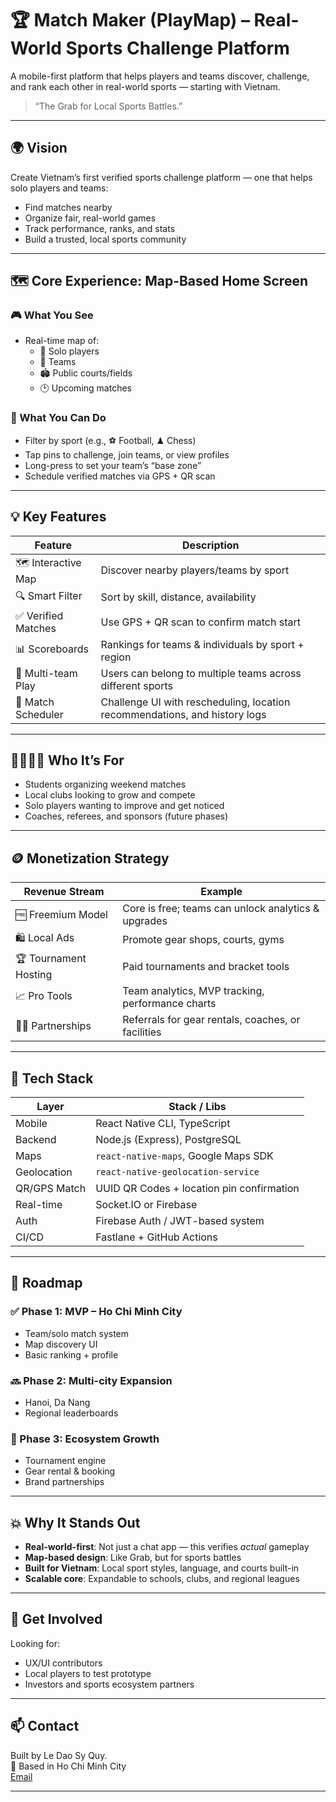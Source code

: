 # 🏆 Match Maker (PlayMap) – Real-World Sports Challenge Platform

A mobile-first platform that helps players and teams discover, challenge, and rank each other in real-world sports — starting with Vietnam.

> “The Grab for Local Sports Battles.”

---

## 🌍 Vision

Create Vietnam’s first verified sports challenge platform — one that helps solo players and teams:
- Find matches nearby
- Organize fair, real-world games
- Track performance, ranks, and stats
- Build a trusted, local sports community

---

## 🗺️ Core Experience: Map-Based Home Screen

### 🎮 What You See
- Real-time map of:
  - 🧑 Solo players
  - 👥 Teams
  - 🏟️ Public courts/fields
  - 🕑 Upcoming matches

### 🎯 What You Can Do
- Filter by sport (e.g., ⚽ Football, ♟ Chess)
- Tap pins to challenge, join teams, or view profiles
- Long-press to set your team’s “base zone”
- Schedule verified matches via GPS + QR scan

---

## 💡 Key Features

| Feature           | Description                                                                 |
|------------------|-----------------------------------------------------------------------------|
| 🗺 Interactive Map | Discover nearby players/teams by sport                                     |
| 🔍 Smart Filter    | Sort by skill, distance, availability                                      |
| ✅ Verified Matches| Use GPS + QR scan to confirm match start                                   |
| 📊 Scoreboards     | Rankings for teams & individuals by sport + region                         |
| 👥 Multi-team Play | Users can belong to multiple teams across different sports                 |
| 📅 Match Scheduler | Challenge UI with rescheduling, location recommendations, and history logs |

---

## 👨‍👩‍👧‍👦 Who It’s For

- Students organizing weekend matches
- Local clubs looking to grow and compete
- Solo players wanting to improve and get noticed
- Coaches, referees, and sponsors (future phases)

---

## 🪙 Monetization Strategy

| Revenue Stream       | Example                                               |
|----------------------|--------------------------------------------------------|
| 🆓 Freemium Model     | Core is free; teams can unlock analytics & upgrades   |
| 🛍 Local Ads          | Promote gear shops, courts, gyms                      |
| 🏆 Tournament Hosting | Paid tournaments and bracket tools                    |
| 📈 Pro Tools          | Team analytics, MVP tracking, performance charts      |
| 🧑‍💼 Partnerships      | Referrals for gear rentals, coaches, or facilities     |

---

## 🔧 Tech Stack

| Layer         | Stack / Libs                              |
|---------------|--------------------------------------------|
| Mobile        | React Native CLI, TypeScript               |
| Backend       | Node.js (Express), PostgreSQL              |
| Maps          | `react-native-maps`, Google Maps SDK       |
| Geolocation   | `react-native-geolocation-service`         |
| QR/GPS Match  | UUID QR Codes + location pin confirmation  |
| Real-time     | Socket.IO or Firebase                      |
| Auth          | Firebase Auth / JWT-based system           |
| CI/CD         | Fastlane + GitHub Actions                  |

---

## 📌 Roadmap

### ✅ Phase 1: MVP – Ho Chi Minh City
- Team/solo match system
- Map discovery UI
- Basic ranking + profile

### 🔜 Phase 2: Multi-city Expansion
- Hanoi, Da Nang
- Regional leaderboards

### 🔮 Phase 3: Ecosystem Growth
- Tournament engine
- Gear rental & booking
- Brand partnerships

---

## 💥 Why It Stands Out

- **Real-world-first**: Not just a chat app — this verifies *actual* gameplay
- **Map-based design**: Like Grab, but for sports battles
- **Built for Vietnam**: Local sport styles, language, and courts built-in
- **Scalable core**: Expandable to schools, clubs, and regional leagues

---

## 🤝 Get Involved

Looking for:
- UX/UI contributors
- Local players to test prototype
- Investors and sports ecosystem partners

---

## 📫 Contact

Built by Le Dao Sy Quy.  
📍 Based in Ho Chi Minh City  
[Email](#ledaosiquy@gmail.com)

---

